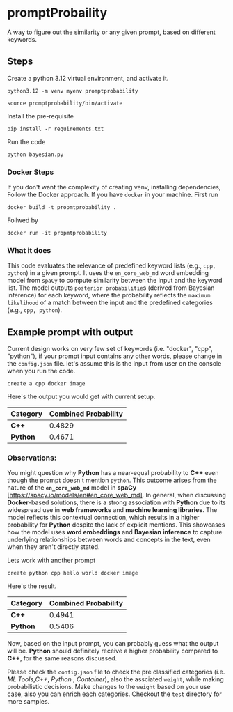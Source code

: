 # promptProbaility
A way to figure out the similarity or any given prompt, based on different keywords.

## Steps
Create a python 3.12 virtual environment, and activate it.
```
python3.12 -m venv myenv promptprobability

source promptprobability/bin/activate
```


Install the pre-requisite
```
pip install -r requirements.txt
```

Run the code 

```
python bayesian.py
```
### Docker Steps
If you don't want the complexity of creating venv, installing dependencies, Follow the Docker approach. If you have `docker` in your machine. First run

```
docker build -t propmtprobability .
```
Follwed by 
```
docker run -it propmtprobability
```
### What it does
This code evaluates the relevance of predefined keyword lists (e.g., `cpp, python`) in a given prompt. It uses the `en_core_web_md` word embedding model from `spaCy` to compute similarity between the input and the keyword list. The model outputs `posterior probabilitie`s (derived from Bayesian inference) for each keyword, where the probability reflects the `maximum likelihood` of a match between the input and the predefined categories (e.g., `cpp, python`).


## Example prompt with output
Current design works on very few set of keywords (i.e. "docker", "cpp", "python"), if your prompt input contains any other words, please change in the `config.json` file.
let's assume this is the input from user on the console when you run the code.
```
create a cpp docker image
```
Here's the output you would get with current setup.

| **Category**   | **Combined Probability** |
|----------------|--------------------------|
| **C++**        | 0.4829                   |
| **Python**     | 0.4671                   |

### Observations:
You might question why **Python** has a near-equal probability to **C++** even though the prompt doesn't mention `python`. This outcome arises from the nature of the **`en_core_web_md`** model in **spaCy** [https://spacy.io/models/en#en_core_web_md]. In general, when discussing **Docker**-based solutions, there is a strong association with **Python** due to its widespread use in **web frameworks** and **machine learning libraries**.
The model reflects this contextual connection, which results in a higher probability for **Python** despite the lack of explicit mentions. This showcases how the model uses **word embeddings** and **Bayesian inference** to capture underlying relationships between words and concepts in the text, even when they aren't directly stated.

Lets work with another prompt
```
create python cpp hello world docker image
```
Here's the result.

| **Category**   | **Combined Probability** |
|----------------|--------------------------|
| **C++**        | 0.4941                  |
| **Python**     | 0.5406                  |

Now, based on the input prompt, you can probably guess what the output will be. **Python** should definitely receive a higher probability compared to **C++**, for the same reasons discussed.

Please check the `config.json` file to check the pre classified categories (i.e. *ML Tools*,*C++*, *Python* , *Container*), also the assciated `weight`, while making probabilistic decisions. Make changes to the `weight` based on your use case, also you can enrich each categories. Checkout the `test` directory for more samples.  



